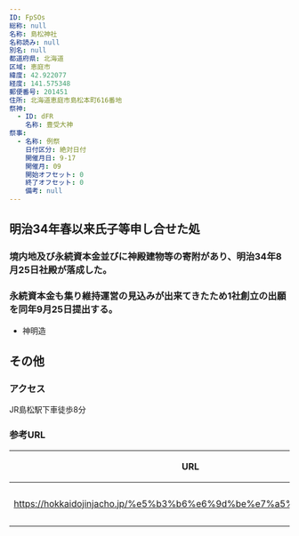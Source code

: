 ```yaml
---
ID: FpSOs
総称: null
名称: 島松神社
名称読み: null
別名: null
都道府県: 北海道
区域: 恵庭市
緯度: 42.922077
経度: 141.575348
郵便番号: 201451
住所: 北海道恵庭市島松本町616番地
祭神:
  - ID: dFR
    名称: 豊受大神
祭事:
  - 名称: 例祭
    日付区分: 絶対日付
    開催月日: 9-17
    開催月: 09
    開始オフセット: 0
    終了オフセット: 0
    備考: null
---
```


## 明治34年春以来氏子等申し合せた処

### 境内地及び永続資本金並びに神殿建物等の寄附があり、明治34年8月25日社殿が落成した。

### 永続資本金も集り維持運営の見込みが出来てきたため1社創立の出願を同年9月25日提出する。

- 神明造

## その他

### アクセス

JR島松駅下車徒歩8分

### 参考URL

| URL                                                               | 説明   |
| ----------------------------------------------------------------- | ------ |
| https://hokkaidojinjacho.jp/%e5%b3%b6%e6%9d%be%e7%a5%9e%e7%a4%be/ | 神社庁 |
